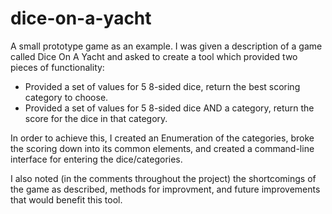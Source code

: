 # dice-on-a-yacht
A small prototype game as an example. I was given a description of a game called Dice On A Yacht and asked to create a tool which provided two pieces of functionality:
- Provided a set of values for 5 8-sided dice, return the best scoring category to choose.
- Provided a set of values for 5 8-sided dice AND a category, return the score for the dice in that category.

In order to achieve this, I created an Enumeration of the categories, broke the scoring down into its common elements, and created a command-line interface for entering the dice/categories.

I also noted (in the comments throughout the project) the shortcomings of the game as described, methods for improvment, and future improvements that would benefit this tool.
